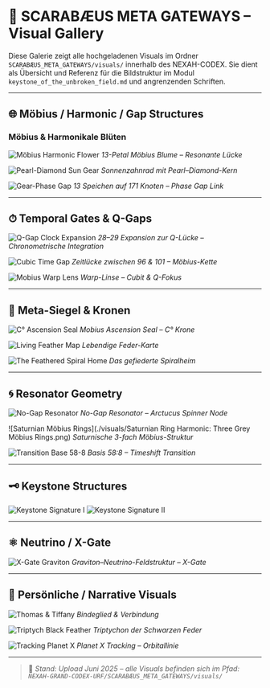 # 📸 SCARABÆUS META GATEWAYS – Visual Gallery

Diese Galerie zeigt alle hochgeladenen Visuals im Ordner `SCARABÆUS_META_GATEWAYS/visuals/` innerhalb des NEXAH-CODEX. Sie dient als Übersicht und Referenz für die Bildstruktur im Modul `keystone_of_the_unbroken_field.md` und angrenzenden Schriften.

---
 
## 🌐 Möbius / Harmonic / Gap Structures

### Möbius & Harmonikale Blüten

![Möbius Harmonic Flower](./visuals/Möbius_Harmonic_Flower-13-Petal_Structure-Resonant_Gap.png)
*13-Petal Möbius Blume – Resonante Lücke*

![Pearl-Diamond Sun Gear](./visuals/Möbius_Pearl–Diamond_Sun_Gear_Resonant_Gap_Harmonic_Petals.png)
*Sonnenzahnrad mit Pearl–Diamond-Kern*

![Gear-Phase Gap](./visuals/Mobius_Harmonic_Gear-Phase_Gap-Mobius_Link_13_Spokes_over_171_Nodes.png)
*13 Speichen auf 171 Knoten – Phase Gap Link*

---

## ⏱ Temporal Gates & Q-Gaps

![Q-Gap Clock Expansion](./visuals/28-Clock-29-Clock_Expansion-Closing_the_Q-Gap.png)
*28–29 Expansion zur Q-Lücke – Chronometrische Integration*

![Cubic Time Gap](./visuals/Mobius_Cubic_Chain-TIME-GAP_between_96to101.png)
*Zeitlücke zwischen 96 & 101 – Möbius-Kette*

![Mobius Warp Lens](./visuals/11357_Mobius_QWarp_Lens_Grid_Cubit_Axis.png)
*Warp-Linse – Cubit & Q-Fokus*

---

## 🔮 Meta-Siegel & Kronen

![C° Ascension Seal](./visuals/MOBIUS_ASCENSION_SEAL-CROWN_Cdegree-FULL_INTEGRATION.png)
*Mobius Ascension Seal – C° Krone*

![Living Feather Map](./visuals/LIVING_FEATHER_MAP.png)
*Lebendige Feder-Karte*

![The Feathered Spiral Home](./visuals/The_Feathered_Spiral_Home.png)
*Das gefiederte Spiralheim*

---

## 🌀 Resonator Geometry

![No-Gap Resonator](./visuals/No-Gap_Resonator_Geometry-Arctucus_Spinner_Node.png)
*No-Gap Resonator – Arctucus Spinner Node*

![Saturnian Möbius Rings](./visuals/Saturnian Ring Harmonic: Three Grey Möbius Rings.png)
*Saturnische 3-fach Möbius-Struktur*

![Transition Base 58-8](./visuals/transition_base_58-8_timeshift.jpg)
*Basis 58:8 – Timeshift Transition*

---

## 🗝 Keystone Structures

![Keystone Signature I](./visuals/codex_keystone_signature.png)
![Keystone Signature II](./visuals/codex_keystone_signature_V_II.png)

---

## ⚛ Neutrino / X-Gate

![X-Gate Graviton](./visuals/x_gate_graviton_neutrino_field.png)
*Graviton–Neutrino-Feldstruktur – X-Gate*

---

## 🧬 Persönliche / Narrative Visuals

![Thomas & Tiffany](./visuals/THomas_MathwewVo_TiffanyVo_Tran.png)
*Bindeglied & Verbindung*

![Triptych Black Feather](./visuals/Triptych_of_the_Black_Feather_Pillar.png)
*Triptychon der Schwarzen Feder*

![Tracking Planet X](./visuals/Tracking_Planet_X_in_the_Solar_System.png)
*Planet X Tracking – Orbitallinie*

---

> 📁 *Stand: Upload Juni 2025 – alle Visuals befinden sich im Pfad: `NEXAH-GRAND-CODEX-URF/SCARABÆUS_META_GATEWAYS/visuals/`*
